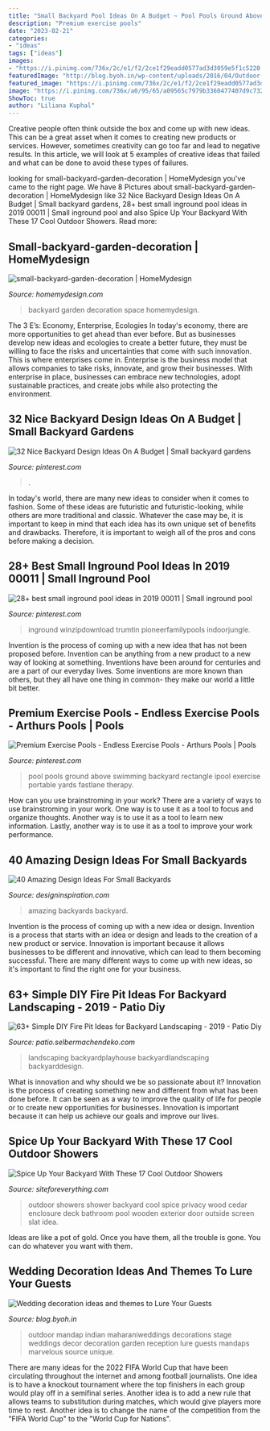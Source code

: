 ```yaml
---
title: "Small Backyard Pool Ideas On A Budget ~ Pool Pools Ground Above Swimming Backyard Rectangle Ipool Exercise Portable Yards Fastlane Therapy"
description: "Premium exercise pools"
date: "2023-02-21"
categories:
- "ideas"
tags: ["ideas"]
images:
- "https://i.pinimg.com/736x/2c/e1/f2/2ce1f29eadd0577ad3d3059e5f1c5220.jpg"
featuredImage: "http://blog.byoh.in/wp-content/uploads/2016/04/Outdoor-wedding-ideas-2.jpg"
featured_image: "https://i.pinimg.com/736x/2c/e1/f2/2ce1f29eadd0577ad3d3059e5f1c5220.jpg"
image: "https://i.pinimg.com/736x/a0/95/65/a09565c7979b3360477407d9c7326f9b.jpg"
ShowToc: true
author: "Liliana Kuphal"
---
```



Creative people often think outside the box and come up with new ideas. This can be a great asset when it comes to creating new products or services. However, sometimes creativity can go too far and lead to negative results. In this article, we will look at 5 examples of creative ideas that failed and what can be done to avoid these types of failures.

	

		
looking for small-backyard-garden-decoration | HomeMydesign you've came to the right page. We have 8 Pictures about small-backyard-garden-decoration | HomeMydesign like 32 Nice Backyard Design Ideas On A Budget | Small backyard gardens, 28+ best small inground pool ideas in 2019 00011 | Small inground pool and also Spice Up Your Backyard With These 17 Cool Outdoor Showers. Read more:
		
    
## Small-backyard-garden-decoration | HomeMydesign

<img loading=lazy src="https://homemydesign.com/wp-content/uploads/2016/07/small-backyard-garden-decoration.jpg" onerror="this.onerror=null;this.src='https://tse2.mm.bing.net/th?id=OIP.4J1LZW3XiI6B8wX45Z3QIgHaKs&amp;pid=15.1';" alt="small-backyard-garden-decoration | HomeMydesign">

_Source: homemydesign.com_

>backyard garden decoration space homemydesign. 

	

The 3 E’s: Economy, Enterprise, Ecologies
In today's economy, there are more opportunities to get ahead than ever before. But as businesses develop new ideas and ecologies to create a better future, they must be willing to face the risks and uncertainties that come with such innovation. This is where enterprises come in. Enterprise is the business model that allows companies to take risks, innovate, and grow their businesses. With enterprise in place, businesses can embrace new technologies, adopt sustainable practices, and create jobs while also protecting the environment.

    
## 32 Nice Backyard Design Ideas On A Budget | Small Backyard Gardens

<img loading=lazy src="https://i.pinimg.com/736x/a0/95/65/a09565c7979b3360477407d9c7326f9b.jpg" onerror="this.onerror=null;this.src='https://tse1.mm.bing.net/th?id=OIP.nV780_jKezry0LXE1bJb5wHaLI&amp;pid=15.1';" alt="32 Nice Backyard Design Ideas On A Budget | Small backyard gardens">

_Source: pinterest.com_

>. 

	

In today's world, there are many new ideas to consider when it comes to fashion. Some of these ideas are futuristic and futuristic-looking, while others are more traditional and classic. Whatever the case may be, it is important to keep in mind that each idea has its own unique set of benefits and drawbacks. Therefore, it is important to weigh all of the pros and cons before making a decision.

    
## 28+ Best Small Inground Pool Ideas In 2019 00011 | Small Inground Pool

<img loading=lazy src="https://i.pinimg.com/736x/2c/e1/f2/2ce1f29eadd0577ad3d3059e5f1c5220.jpg" onerror="this.onerror=null;this.src='https://tse2.mm.bing.net/th?id=OIP.6j6YBEKiJQLWA6c9vJHLPwHaK-&amp;pid=15.1';" alt="28+ best small inground pool ideas in 2019 00011 | Small inground pool">

_Source: pinterest.com_

>inground winzipdownload trumtin pioneerfamilypools indoorjungle. 

	

Invention is the process of coming up with a new idea that has not been proposed before. Invention can be anything from a new product to a new way of looking at something. Inventions have been around for centuries and are a part of our everyday lives. Some inventions are more known than others, but they all have one thing in common- they make our world a little bit better.

    
## Premium Exercise Pools - Endless Exercise Pools - Arthurs Pools | Pools

<img loading=lazy src="https://i.pinimg.com/736x/f6/aa/c2/f6aac28491d794d0db0449429cbf1a91--swimming-pool-exercises-portable-swimming-pools.jpg" onerror="this.onerror=null;this.src='https://tse2.mm.bing.net/th?id=OIP.1PMdhiD8vcslSOfM6TyRCgAAAA&amp;pid=15.1';" alt="Premium Exercise Pools - Endless Exercise Pools - Arthurs Pools | Pools">

_Source: pinterest.com_

>pool pools ground above swimming backyard rectangle ipool exercise portable yards fastlane therapy. 

	

How can you use brainstroming in your work?
There are a variety of ways to use brainstroming in your work. One way is to use it as a tool to focus and organize thoughts. Another way is to use it as a tool to learn new information. Lastly, another way is to use it as a tool to improve your work performance.

    
## 40 Amazing Design Ideas For Small Backyards

<img loading=lazy src="http://designinspiration.com/images/2016/02/Small-Backyard-Ideas-4.jpg" onerror="this.onerror=null;this.src='https://tse2.mm.bing.net/th?id=OIP.27Q3K_r7N4eUoeMcU7MuSgHaLH&amp;pid=15.1';" alt="40 Amazing Design Ideas For Small Backyards">

_Source: designinspiration.com_

>amazing backyards backyard. 

	

Invention is the process of coming up with a new idea or design.
Invention is a process that starts with an idea or design and leads to the creation of a new product or service. Innovation is important because it allows businesses to be different and innovative, which can lead to them becoming successful. There are many different ways to come up with new ideas, so it's important to find the right one for your business.

    
## 63+ Simple DIY Fire Pit Ideas For Backyard Landscaping - 2019 - Patio Diy

<img loading=lazy src="http://patio.selbermachendeko.com/wp-content/uploads/2019/08/63-Simple-DIY-Fire-Pit-Ideas-for-Backyard-Landscaping.jpg" onerror="this.onerror=null;this.src='https://tse3.mm.bing.net/th?id=OIP.-f_ELEO__qAfPkoUiO4ZpQHaKZ&amp;pid=15.1';" alt="63+ Simple DIY Fire Pit Ideas for Backyard Landscaping - 2019 - Patio Diy">

_Source: patio.selbermachendeko.com_

>landscaping backyardplayhouse backyardlandscaping backyarddesign. 

	

What is innovation and why should we be so passionate about it?
Innovation is the process of creating something new and different from what has been done before. It can be seen as a way to improve the quality of life for people or to create new opportunities for businesses. Innovation is important because it can help us achieve our goals and improve our lives.

    
## Spice Up Your Backyard With These 17 Cool Outdoor Showers

<img loading=lazy src="http://siteforeverything.com/wp-content/uploads/2016/04/Outdoor-Shower-14.jpg" onerror="this.onerror=null;this.src='https://tse3.mm.bing.net/th?id=OIP.BDr3IiVnvqgPbUsuLBi2OgHaJ4&amp;pid=15.1';" alt="Spice Up Your Backyard With These 17 Cool Outdoor Showers">

_Source: siteforeverything.com_

>outdoor showers shower backyard cool spice privacy wood cedar enclosure deck bathroom pool wooden exterior door outside screen slat idea. 

	

Ideas are like a pot of gold. Once you have them, all the trouble is gone. You can do whatever you want with them.

    
## Wedding Decoration Ideas And Themes To Lure Your Guests

<img loading=lazy src="http://blog.byoh.in/wp-content/uploads/2016/04/Outdoor-wedding-ideas-2.jpg" onerror="this.onerror=null;this.src='https://tse1.mm.bing.net/th?id=OIP.nHgeIqT46OviNx0aolnjRwHaLH&amp;pid=15.1';" alt="Wedding decoration ideas and themes to Lure Your Guests">

_Source: blog.byoh.in_

>outdoor mandap indian maharaniweddings decorations stage weddings decor decoration garden reception lure guests mandaps marvelous source unique. 

	

There are many ideas for the 2022 FIFA World Cup that have been circulating throughout the internet and among football journalists. One idea is to have a knockout tournament where the top finishers in each group would play off in a semifinal series. Another idea is to add a new rule that allows teams to substitution during matches, which would give players more time to rest. Another idea is to change the name of the competition from the "FIFA World Cup" to the "World Cup for Nations".

